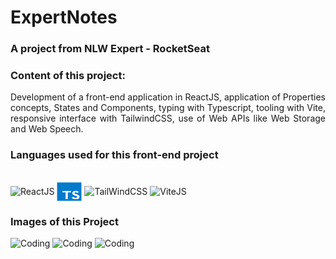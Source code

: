 <h1 align="justify">ExpertNotes</h1>
<h3 align="justify">A project from NLW Expert - RocketSeat</h3>
<h3 align="justify">Content of this project:</h3>
<p align="justify">Development of a front-end application in ReactJS, application of Properties concepts, States and Components, typing with Typescript, tooling with Vite, responsive interface with TailwindCSS, use of Web APIs like Web Storage and Web Speech.</p>

<h3 align="left">Languages ​​used for this front-end project</h3>
<div style="display: inline_block"><br>
  <img align="center" alt="ReactJS" height="30" width="40" src="https://cdn.jsdelivr.net/gh/devicons/devicon@latest/icons/react/react-original.svg" />
  <img align="center" alt="Typescript" height="30" width="40" src="https://raw.githubusercontent.com/devicons/devicon/master/icons/typescript/typescript-original.svg">
  <img align="center" alt="TailWindCSS" height="30" width="40" src="https://cdn.jsdelivr.net/gh/devicons/devicon@latest/icons/tailwindcss/tailwindcss-original.svg" />
  <img align="center" alt="ViteJS" height="30" width="40" src="https://cdn.jsdelivr.net/gh/devicons/devicon@latest/icons/vitejs/vitejs-original.svg" />
</div>

<h3>Images of this Project</h3>
<div>
  <img align="justify" alt="Coding" width="150" src="https://i.giphy.com/bGgsc5mWoryfgKBx1u.webp">
  <img align="justify" alt="Coding" width="150" src="https://i.giphy.com/bGgsc5mWoryfgKBx1u.webp">
  <img align="justify" alt="Coding" width="150" src="https://i.giphy.com/bGgsc5mWoryfgKBx1u.webp">
</div>
